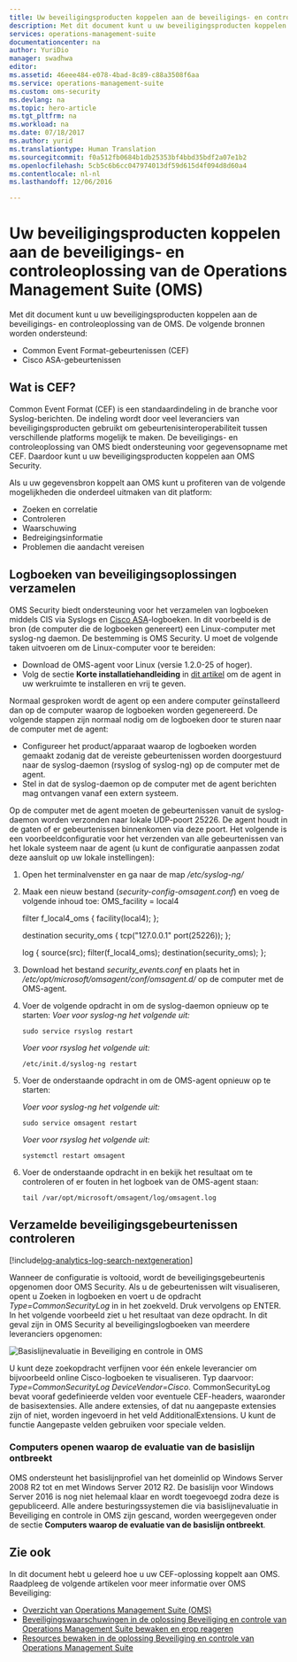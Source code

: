 ```yaml
---
title: Uw beveiligingsproducten koppelen aan de beveiligings- en controleoplossing van de Operations Management Suite (OMS) | Microsoft Docs
description: Met dit document kunt u uw beveiligingsproducten koppelen aan de beveiligings- en controleoplossing van de Operations Management Suite met behulp van Common Event Format.
services: operations-management-suite
documentationcenter: na
author: YuriDio
manager: swadhwa
editor: 
ms.assetid: 46eee484-e078-4bad-8c89-c88a3508f6aa
ms.service: operations-management-suite
ms.custom: oms-security
ms.devlang: na
ms.topic: hero-article
ms.tgt_pltfrm: na
ms.workload: na
ms.date: 07/18/2017
ms.author: yurid
ms.translationtype: Human Translation
ms.sourcegitcommit: f0a512fb0684b1db25353bf4bbd35bdf2a07e1b2
ms.openlocfilehash: 5cb5c6b6cc047974013df59d615d4f094d8d60a4
ms.contentlocale: nl-nl
ms.lasthandoff: 12/06/2016

---
```

# <a name="connecting-your-security-products-to-the-operations-management-suite-oms-security-and-audit-solution"></a>Uw beveiligingsproducten koppelen aan de beveiligings- en controleoplossing van de Operations Management Suite (OMS) 
Met dit document kunt u uw beveiligingsproducten koppelen aan de beveiligings- en controleoplossing van de OMS. De volgende bronnen worden ondersteund:

- Common Event Format-gebeurtenissen (CEF)
- Cisco ASA-gebeurtenissen


## <a name="what-is-cef"></a>Wat is CEF?
Common Event Format (CEF) is een standaardindeling in de branche voor Syslog-berichten. De indeling wordt door veel leveranciers van beveiligingsproducten gebruikt om gebeurtenisinteroperabiliteit tussen verschillende platforms mogelijk te maken. De beveiligings- en controleoplossing van OMS biedt ondersteuning voor gegevensopname met CEF. Daardoor kunt u uw beveiligingsproducten koppelen aan OMS Security. 

Als u uw gegevensbron koppelt aan OMS kunt u profiteren van de volgende mogelijkheden die onderdeel uitmaken van dit platform:

- Zoeken en correlatie
- Controleren
- Waarschuwing
- Bedreigingsinformatie
- Problemen die aandacht vereisen

## <a name="collection-of-security-solution-logs"></a>Logboeken van beveiligingsoplossingen verzamelen

OMS Security biedt ondersteuning voor het verzamelen van logboeken middels CIS via Syslogs en [Cisco ASA](https://blogs.technet.microsoft.com/msoms/2016/08/25/add-your-cisco-asa-logs-to-oms-security/)-logboeken. In dit voorbeeld is de bron (de computer die de logboeken genereert) een Linux-computer met syslog-ng daemon. De bestemming is OMS Security. U moet de volgende taken uitvoeren om de Linux-computer voor te bereiden:

- Download de OMS-agent voor Linux (versie 1.2.0-25 of hoger).
- Volg de sectie **Korte installatiehandleiding** in [dit artikel](https://github.com/Microsoft/OMS-Agent-for-Linux/blob/master/docs/OMS-Agent-for-Linux.md#steps-to-install-the-oms-agent-for-linux) om de agent in uw werkruimte te installeren en vrij te geven.

Normaal gesproken wordt de agent op een andere computer geïnstalleerd dan op de computer waarop de logboeken worden gegenereerd. De volgende stappen zijn normaal nodig om de logboeken door te sturen naar de computer met de agent:

- Configureer het product/apparaat waarop de logboeken worden gemaakt zodanig dat de vereiste gebeurtenissen worden doorgestuurd naar de syslog-daemon (rsyslog of syslog-ng) op de computer met de agent.
- Stel in dat de syslog-daemon op de computer met de agent berichten mag ontvangen vanaf een extern systeem.

Op de computer met de agent moeten de gebeurtenissen vanuit de syslog-daemon worden verzonden naar lokale UDP-poort 25226. De agent houdt in de gaten of er gebeurtenissen binnenkomen via deze poort. Het volgende is een voorbeeldconfiguratie voor het verzenden van alle gebeurtenissen van het lokale systeem naar de agent (u kunt de configuratie aanpassen zodat deze aansluit op uw lokale instellingen):

1. Open het terminalvenster en ga naar de map */etc/syslog-ng/* 
2. Maak een nieuw bestand (*security-config-omsagent.conf*) en voeg de volgende inhoud toe: OMS_facility = local4
    
    filter f_local4_oms { facility(local4); };

    destination security_oms { tcp("127.0.0.1" port(25226)); };

    log { source(src); filter(f_local4_oms); destination(security_oms); };
    
3. Download het bestand *security_events.conf* en plaats het in */etc/opt/microsoft/omsagent/conf/omsagent.d/* op de computer met de OMS-agent.
4. Voer de volgende opdracht in om de syslog-daemon opnieuw op te starten:  *Voer voor syslog-ng het volgende uit:*
    
    ```
    sudo service rsyslog restart
    ```

    *Voer voor rsyslog het volgende uit:*
    
    ```
    /etc/init.d/syslog-ng restart
    ```
5. Voer de onderstaande opdracht in om de OMS-agent opnieuw op te starten:

    *Voer voor syslog-ng het volgende uit:*
    
    ```
    sudo service omsagent restart
    ```

    *Voer voor rsyslog het volgende uit:*
    
    ```
    systemctl restart omsagent
    ```
6. Voer de onderstaande opdracht in en bekijk het resultaat om te controleren of er fouten in het logboek van de OMS-agent staan:

    ``` 
    tail /var/opt/microsoft/omsagent/log/omsagent.log
    ```

## <a name="reviewing-collected-security-events"></a>Verzamelde beveiligingsgebeurtenissen controleren

[!include[log-analytics-log-search-nextgeneration](../../includes/log-analytics-log-search-nextgeneration.md)]

Wanneer de configuratie is voltooid, wordt de beveiligingsgebeurtenis opgenomen door OMS Security. Als u de gebeurtenissen wilt visualiseren, opent u Zoeken in logboeken en voert u de opdracht *Type=CommonSecurityLog* in in het zoekveld. Druk vervolgens op ENTER. In het volgende voorbeeld ziet u het resultaat van deze opdracht. In dit geval zijn in OMS Security al beveiligingslogboeken van meerdere leveranciers opgenomen:
   
![Basislijnevaluatie in Beveiliging en controle in OMS](./media/oms-security-connect-products/oms-security-connect-products-fig1.png)

U kunt deze zoekopdracht verfijnen voor één enkele leverancier om bijvoorbeeld online Cisco-logboeken te visualiseren. Typ daarvoor: *Type=CommonSecurityLog DeviceVendor=Cisco*. CommonSecurityLog bevat vooraf gedefinieerde velden voor eventuele CEF-headers, waaronder de basisextensies. Alle andere extensies, of dat nu aangepaste extensies zijn of niet, worden ingevoerd in het veld AdditionalExtensions. U kunt de functie Aangepaste velden gebruiken voor speciale velden. 

### <a name="accessing-computers-missing-baseline-assessment"></a>Computers openen waarop de evaluatie van de basislijn ontbreekt
OMS ondersteunt het basislijnprofiel van het domeinlid op Windows Server 2008 R2 tot en met Windows Server 2012 R2. De basislijn voor Windows Server 2016 is nog niet helemaal klaar en wordt toegevoegd zodra deze is gepubliceerd. Alle andere besturingssystemen die via basislijnevaluatie in Beveiliging en controle in OMS zijn gescand, worden weergegeven onder de sectie **Computers waarop de evaluatie van de basislijn ontbreekt**.

## <a name="see-also"></a>Zie ook
In dit document hebt u geleerd hoe u uw CEF-oplossing koppelt aan OMS. Raadpleeg de volgende artikelen voor meer informatie over OMS Beveiliging:

* [Overzicht van Operations Management Suite (OMS)](operations-management-suite-overview.md)
* [Beveiligingswaarschuwingen in de oplossing Beveiliging en controle van Operations Management Suite bewaken en erop reageren](oms-security-responding-alerts.md)
* [Resources bewaken in de oplossing Beveiliging en controle van Operations Management Suite ](oms-security-monitoring-resources.md)


